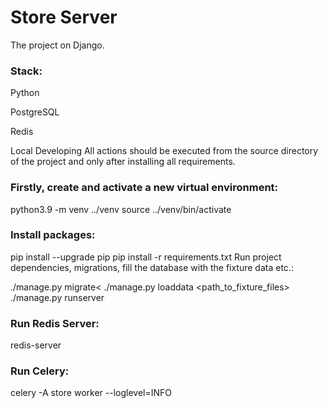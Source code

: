 <h1>Store Server</h1>
The project on Django.

<h3>Stack:</h3>

Python

PostgreSQL

Redis


Local Developing
All actions should be executed from the source directory of the project and only after installing all requirements.

<h3>Firstly, create and activate a new virtual environment:</h3>

python3.9 -m venv ../venv
source ../venv/bin/activate
<h3>Install packages:</h3>

pip install --upgrade pip
pip install -r requirements.txt
Run project dependencies, migrations, fill the database with the fixture data etc.:

./manage.py migrate<
./manage.py loaddata <path_to_fixture_files>
./manage.py runserver
<h3>Run Redis Server:</h3>

redis-server
<h3>Run Celery:</h3>

celery -A store worker --loglevel=INFO
